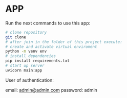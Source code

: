 # APP

Run the next commands to use this app:

```sh
# clone repository
git clone
# after join in the folder of this project execute:
# create and activate virtual enviroment
python -m venv env
# install dependencies
pip install requirements.txt
# start up server
uvicorn main:app
```

User of authentication:

email: admin@admin.com
password: admin
